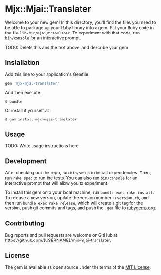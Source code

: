 # Mjx::Mjai::Translater

Welcome to your new gem! In this directory, you'll find the files you need to be able to package up your Ruby library into a gem. Put your Ruby code in the file `lib/mjx/mjai/translater`. To experiment with that code, run `bin/console` for an interactive prompt.

TODO: Delete this and the text above, and describe your gem

## Installation

Add this line to your application's Gemfile:

```ruby
gem 'mjx-mjai-translater'
```

And then execute:

    $ bundle

Or install it yourself as:

    $ gem install mjx-mjai-translater

## Usage

TODO: Write usage instructions here

## Development

After checking out the repo, run `bin/setup` to install dependencies. Then, run `rake spec` to run the tests. You can also run `bin/console` for an interactive prompt that will allow you to experiment.

To install this gem onto your local machine, run `bundle exec rake install`. To release a new version, update the version number in `version.rb`, and then run `bundle exec rake release`, which will create a git tag for the version, push git commits and tags, and push the `.gem` file to [rubygems.org](https://rubygems.org).

## Contributing

Bug reports and pull requests are welcome on GitHub at https://github.com/[USERNAME]/mjx-mjai-translater.

## License

The gem is available as open source under the terms of the [MIT License](https://opensource.org/licenses/MIT).

